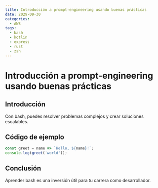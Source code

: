 ```yaml
---
title: Introducción a prompt-engineering usando buenas prácticas
date: 2029-09-30
categories:
  - AWS
tags:
  - bash
  - kotlin
  - express
  - rust
  - zsh
---
```


# Introducción a prompt-engineering usando buenas prácticas

## Introducción

Con bash, puedes resolver problemas complejos y crear soluciones escalables.

## Código de ejemplo

```javascript
const greet = name => `Hello, ${name}!`;
console.log(greet('world'));
```

## Conclusión

Aprender bash es una inversión útil para tu carrera como desarrollador.